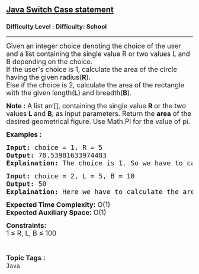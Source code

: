 <h2><a href="https://www.geeksforgeeks.org/problems/java-switch-case-statement3529/1?page=1&category=Java&sortBy=submissions">Java Switch Case statement</a></h2><h3>Difficulty Level : Difficulty: School</h3><hr><div class="problems_problem_content__Xm_eO"><p><span style="font-size: 18px;">Given an integer choice denoting the choice of the user and a list&nbsp;containing the single value R or two values&nbsp;L and B depending on the choice.<br>If the user's choice is 1, calculate the area of the circle having the given radius(<strong>R</strong>). &nbsp;<br>Else if the choice is 2, calculate the area of the rectangle with the given length(<strong>L</strong>) and breadth(<strong>B</strong>).</span></p>
<p><span style="font-size: 18px;"><strong>Note :</strong> A</span><span style="font-size: 18px;"> list arr[], containing the single value <strong>R </strong>or the two values <strong>L </strong>and <strong>B</strong>, as input parameters. Return the <strong>area</strong> of the desired geometrical figure. </span><span style="font-size: 18px;">Use Math.PI for the value of pi.</span></p>
<p><strong><span style="font-size: 18px;">Examples :</span></strong></p>
<pre><span style="font-size: 18px;"><strong>Input:</strong> choice = 1, R = 5
<strong>Output:</strong> 78.53981633974483
<strong>Explaination:</strong> The choice is 1. So we have to calculate the area of the circle.</span></pre>
<pre><span style="font-size: 18px;"><strong>Input:</strong> choice = 2, L = 5, B = 10
<strong>Output:</strong> 50
<strong>Explaination:</strong> Here we have to calculate the area of the rectangle.</span></pre>
<p><span style="font-size: 18px;"><strong>Expected Time Complexity:</strong> O(1)<br><strong>Expected Auxiliary Space:</strong> O(1)</span></p>
<p><span style="font-size: 18px;"><strong>Constraints:</strong><br>1 ≤ R, L, B ≤ 100&nbsp;</span></p></div><br><p><span style=font-size:18px><strong>Topic Tags : </strong><br><code>Java</code>&nbsp;